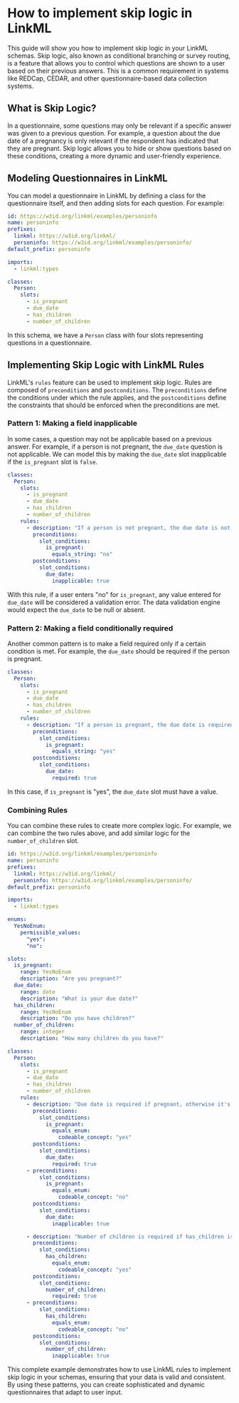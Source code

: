 # How to implement skip logic in LinkML

This guide will show you how to implement skip logic in your LinkML schemas. Skip logic, also known as conditional branching or survey routing, is a feature that allows you to control which questions are shown to a user based on their previous answers. This is a common requirement in systems like REDCap, CEDAR, and other questionnaire-based data collection systems.

## What is Skip Logic?

In a questionnaire, some questions may only be relevant if a specific answer was given to a previous question. For example, a question about the due date of a pregnancy is only relevant if the respondent has indicated that they are pregnant. Skip logic allows you to hide or show questions based on these conditions, creating a more dynamic and user-friendly experience.

## Modeling Questionnaires in LinkML

You can model a questionnaire in LinkML by defining a class for the questionnaire itself, and then adding slots for each question. For example:

```yaml
id: https://w3id.org/linkml/examples/personinfo
name: personinfo
prefixes:
  linkml: https://w3id.org/linkml/
  personinfo: https://w3id.org/linkml/examples/personinfo/
default_prefix: personinfo

imports:
  - linkml:types

classes:
  Person:
    slots:
      - is_pregnant
      - due_date
      - has_children
      - number_of_children
```

In this schema, we have a `Person` class with four slots representing questions in a questionnaire.

## Implementing Skip Logic with LinkML Rules

LinkML's `rules` feature can be used to implement skip logic. Rules are composed of `preconditions` and `postconditions`. The `preconditions` define the conditions under which the rule applies, and the `postconditions` define the constraints that should be enforced when the preconditions are met.

### Pattern 1: Making a field inapplicable

In some cases, a question may not be applicable based on a previous answer. For example, if a person is not pregnant, the `due_date` question is not applicable. We can model this by making the `due_date` slot inapplicable if the `is_pregnant` slot is `false`.

```yaml
classes:
  Person:
    slots:
      - is_pregnant
      - due_date
      - has_children
      - number_of_children
    rules:
      - description: "If a person is not pregnant, the due date is not applicable."
        preconditions:
          slot_conditions:
            is_pregnant:
              equals_string: "no"
        postconditions:
          slot_conditions:
            due_date:
              inapplicable: true
```

With this rule, if a user enters "no" for `is_pregnant`, any value entered for `due_date` will be considered a validation error. The data validation engine would expect the `due_date` to be null or absent.

### Pattern 2: Making a field conditionally required

Another common pattern is to make a field required only if a certain condition is met. For example, the `due_date` should be required if the person is pregnant.

```yaml
classes:
  Person:
    slots:
      - is_pregnant
      - due_date
      - has_children
      - number_of_children
    rules:
      - description: "If a person is pregnant, the due date is required."
        preconditions:
          slot_conditions:
            is_pregnant:
              equals_string: "yes"
        postconditions:
          slot_conditions:
            due_date:
              required: true
```

In this case, if `is_pregnant` is "yes", the `due_date` slot must have a value.

### Combining Rules

You can combine these rules to create more complex logic. For example, we can combine the two rules above, and add similar logic for the `number_of_children` slot.

```yaml
id: https://w3id.org/linkml/examples/personinfo
name: personinfo
prefixes:
  linkml: https://w3id.org/linkml/
  personinfo: https://w3id.org/linkml/examples/personinfo/
default_prefix: personinfo

imports:
  - linkml:types

enums:
  YesNoEnum:
    permissible_values:
      "yes":
      "no":

slots:
  is_pregnant:
    range: YesNoEnum
    description: "Are you pregnant?"
  due_date:
    range: date
    description: "What is your due date?"
  has_children:
    range: YesNoEnum
    description: "Do you have children?"
  number_of_children:
    range: integer
    description: "How many children do you have?"

classes:
  Person:
    slots:
      - is_pregnant
      - due_date
      - has_children
      - number_of_children
    rules:
      - description: "Due date is required if pregnant, otherwise it's inapplicable."
        preconditions:
          slot_conditions:
            is_pregnant:
              equals_enum:
                codeable_concept: "yes"
        postconditions:
          slot_conditions:
            due_date:
              required: true
      - preconditions:
          slot_conditions:
            is_pregnant:
              equals_enum:
                codeable_concept: "no"
        postconditions:
          slot_conditions:
            due_date:
              inapplicable: true

      - description: "Number of children is required if has_children is yes, otherwise it's inapplicable."
        preconditions:
          slot_conditions:
            has_children:
              equals_enum:
                codeable_concept: "yes"
        postconditions:
          slot_conditions:
            number_of_children:
              required: true
      - preconditions:
          slot_conditions:
            has_children:
              equals_enum:
                codeable_concept: "no"
        postconditions:
          slot_conditions:
            number_of_children:
              inapplicable: true
```

This complete example demonstrates how to use LinkML rules to implement skip logic in your schemas, ensuring that your data is valid and consistent. By using these patterns, you can create sophisticated and dynamic questionnaires that adapt to user input.
